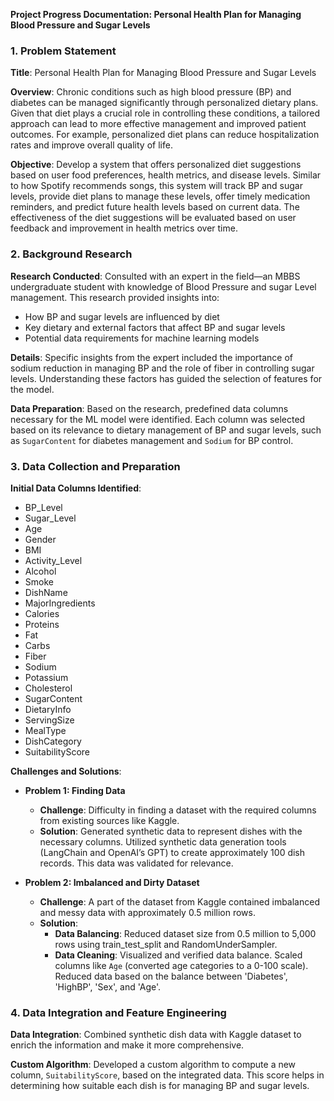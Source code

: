 **Project Progress Documentation: Personal Health Plan for Managing Blood Pressure and Sugar Levels**

### 1. Problem Statement

**Title**: Personal Health Plan for Managing Blood Pressure and Sugar Levels

**Overview**:
Chronic conditions such as high blood pressure (BP) and diabetes can be managed significantly through personalized dietary plans. Given that diet plays a crucial role in controlling these conditions, a tailored approach can lead to more effective management and improved patient outcomes. For example, personalized diet plans can reduce hospitalization rates and improve overall quality of life.

**Objective**:
Develop a system that offers personalized diet suggestions based on user food preferences, health metrics, and disease levels. Similar to how Spotify recommends songs, this system will track BP and sugar levels, provide diet plans to manage these levels, offer timely medication reminders, and predict future health levels based on current data. The effectiveness of the diet suggestions will be evaluated based on user feedback and improvement in health metrics over time.

### 2. Background Research

**Research Conducted**:
Consulted with an expert in the field—an MBBS undergraduate student with knowledge of Blood Pressure and sugar Level management. This research provided insights into:
- How BP and sugar levels are influenced by diet
- Key dietary and external factors that affect BP and sugar levels
- Potential data requirements for machine learning models

**Details**:
Specific insights from the expert included the importance of sodium reduction in managing BP and the role of fiber in controlling sugar levels. Understanding these factors has guided the selection of features for the model.

**Data Preparation**:
Based on the research, predefined data columns necessary for the ML model were identified. Each column was selected based on its relevance to dietary management of BP and sugar levels, such as `SugarContent` for diabetes management and `Sodium` for BP control.

### 3. Data Collection and Preparation

**Initial Data Columns Identified**:
- BP_Level
- Sugar_Level
- Age
- Gender
- BMI
- Activity_Level
- Alcohol
- Smoke
- DishName
- MajorIngredients
- Calories
- Proteins
- Fat
- Carbs
- Fiber
- Sodium
- Potassium
- Cholesterol
- SugarContent
- DietaryInfo
- ServingSize
- MealType
- DishCategory
- SuitabilityScore

**Challenges and Solutions**:
- **Problem 1: Finding Data**
  - **Challenge**: Difficulty in finding a dataset with the required columns from existing sources like Kaggle.
  - **Solution**: Generated synthetic data to represent dishes with the necessary columns. Utilized synthetic data generation tools (LangChain and OpenAI’s GPT) to create approximately 100 dish records. This data was validated for relevance.

- **Problem 2: Imbalanced and Dirty Dataset**
  - **Challenge**: A part of the dataset from Kaggle contained imbalanced and messy data with approximately 0.5 million rows.
  - **Solution**: 
    - **Data Balancing**: Reduced dataset size from 0.5 million to 5,000 rows using train_test_split and RandomUnderSampler.
    - **Data Cleaning**: Visualized and verified data balance. Scaled columns like `Age` (converted age categories to a 0-100 scale). Reduced data based on the balance between 'Diabetes', 'HighBP', 'Sex', and 'Age'.

### 4. Data Integration and Feature Engineering

**Data Integration**:
Combined synthetic dish data with Kaggle dataset to enrich the information and make it more comprehensive.

**Custom Algorithm**:
Developed a custom algorithm to compute a new column, `SuitabilityScore`, based on the integrated data. This score helps in determining how suitable each dish is for managing BP and sugar levels.
